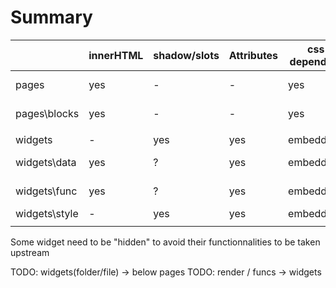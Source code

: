 
# Summary

|               | innerHTML | shadow/slots | Attributes | css dependant | functions | objective               |
| ------------- | --------- | ------------ | ---------- | ------------- | --------- | ----------------------- |
| pages         | yes       | -            | -          | yes           | -         | regroup content         |
| pages\blocks  | yes       | -            | -          | yes           | -         | regroup content         |
|               |           |              |            |               |           |                         |
| widgets       | -         | yes          | yes        | embedded      | yes       | graphical               |
| widgets\data  | yes       | ?            | yes        | embedded?     | yes       | oriented value          |
| widgets\func  | yes       | ?            | yes        | embedded?     | yes       | functionnal (no layout) |
| widgets\style | -         | yes          | yes        | embedded      | -         | graphical               |
|               |           |              |            |               |           |                         |

Some widget need to be "hidden" to avoid their functionnalities to be taken upstream

TODO: widgets(folder/file) -> below pages
TODO: render / funcs -> widgets
